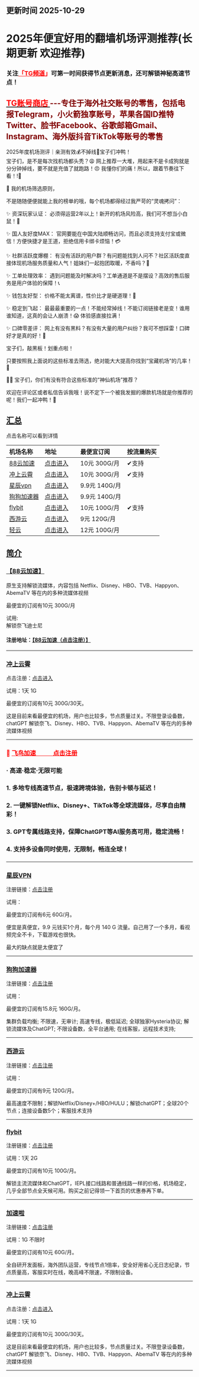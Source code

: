 <h2>更新时间 2025-10-29</h2>
<h1>2025年便宜好用的翻墙机场评测推荐(长期更新 欢迎推荐)</h1>
<div><meta name="keywords" content="机场推荐,上网加速,科学上网,2025机场,高性价比机场,稳定机场,好用机场 #不掉线机场,学生党必备,海外加速,亲测有效,宝子们冲鸭">
</div><h3>关注<span style="color: #ff0000;"><a style="color: #ff0000;" href="https://t.me/clashjd">「TG频道</a>」</span>可第一时间获得节点更新消息，还可解锁神秘高速节点！</h3>
<div><h2 class="heading-element" dir="auto" tabindex="-1"><a href="https://shop.idbb.me/" rel="nofollow"><span style="color: #ff0000;">TG账号商店&nbsp;</span></a><span style="color: #ffff00;"><span style="color: #800000;">---专住于海外社交账号的零售，包括电报Telegram，小火箭独享账号，苹果各国ID推特Twitter、脸书Facebook、谷歌邮箱Gmail、Instagram、海外版抖音TikTok等账号的零售</span></span></h2>
</div><p>2025年度机场测评｜亲测有效💰不掉线🤫宝子们冲鸭！<br>
宝子们，是不是每次找机场都头秃？😩 网上推荐一大堆，用起来不是卡成狗就是分分钟掉线，要不就是充值了就跑路！😠 我懂你们的痛！所以，跟着节奏往下看！!🥳</p>
<p>🎉 我的机场筛选原则，</p>
<p>不是随随便便就能上我的榜单的哦，每个机场都得经过我严苛的“灵魂拷问”：</p>
<p>✨ 资深玩家认证： 必须得运营2年以上！新开的机场风险高，我们可不想当小白鼠！🐀</p>
<p>✨ 国人友好度MAX： 官网要能在中国大陆顺畅访问，而且必须支持支付宝或微信！方便快捷才是王道，拒绝信用卡绑卡烦恼！💳</p>
<p>✨ 社群活跃度爆棚： 有没有活跃的用户群？有问题能找到人问不？社区活跃度直接体现机场服务质量和人气！姐妹们一起抱团取暖，不香吗？👭</p>
<p>✨ 工单处理效率： 遇到问题能及时解决吗？工单通道是不是摆设？高效的售后服务是用户体验的保障！📞</p>
<p>✨ 钱包友好型： 价格不能太离谱，性价比才是硬道理！💸</p>
<p>✨ 稳定到飞起： 最最最重要的一点！不能经常掉线！不能订阅链接老是变！谁用谁知道，这真的会让人崩溃！😱 体验感直接拉满！</p>
<p>✨ 口碑零差评： 网上有没有黑料？有没有大量的用户纠纷？我可不想踩雷！口碑好才是真的好！💯</p>
<p>宝子们，敲黑板！划重点啦！</p>
<p>只要按照我上面说的这些标准去筛选，绝对能大大提高你找到“宝藏机场”的几率！💖</p>
<p>🙋‍♀️ 宝子们，你们有没有符合这些标准的“神仙机场”推荐？</p>
<p>欢迎在评论区或者私信告诉我哦！说不定下一个被我发掘的爆款机场就是你推荐的呢！我们一起冲鸭！💨</p>
<h2><a href="#%E6%B1%87%E6%80%BB">汇总</a></h2>
<p>点击名称可以看到详情</p>
<table>
<thead>
<tr>
<th style="text-align:left">机场名称</th>
<th style="text-align:left">地址</th>
<th style="text-align:left"></th>
<th style="text-align:left">最便宜订阅</th>
<th style="text-align:left">按流量购买</th>
</tr>
</thead>
<tbody>
<tr>
<td style="text-align:left"><a href="https://88cloud.pages.dev/#/register?code=LSpR3sOK" target="_blank">88云加速</a></td>
<td style="text-align:left"><a href="https://88cloud.pages.dev/#/register?code=LSpR3sOK" target="_blank">点击进入</a></td>
<td style="text-align:left"></td>
<td style="text-align:left">10元 300G/月</td>
<td style="text-align:left">✔支持</td>
</tr>
<tr>
<td style="text-align:left"><a href="https://cpdd.one/?r=42354" target="_blank">冲上云霄</a></td>
<td style="text-align:left"><a href="https://cpdd.one/?r=42354" target="_blank">点击进入</a></td>
<td style="text-align:left"></td>
<td style="text-align:left">10元 300G/月</td>
<td style="text-align:left">✔支持</td>
</tr>
<tr>
<td style="text-align:left"><a href="http://c.xcvpn.me/?path=register&amp;code=jWv0CnPO" target="_blank">星辰vpn</a></td>
<td style="text-align:left"><a href="http://c.xcvpn.me/?path=register&amp;code=jWv0CnPO" target="_blank">点击进入</a></td>
<td style="text-align:left"></td>
<td style="text-align:left">9.9元 140G/月</td>
<td style="text-align:left"></td>
</tr>
<tr>
<td style="text-align:left"><a href="https://www.dginv.click/#/register?code=yi5aid0d" target="_blank">狗狗加速器</a></td>
<td style="text-align:left"><a href="https://www.dginv.click/#/register?code=yi5aid0d" target="_blank">点击进入</a></td>
<td style="text-align:left"></td>
<td style="text-align:left">9.9元 140G/月</td>
<td style="text-align:left"></td>
</tr>
<tr>
<td style="text-align:left"><a href="https://flybit.my/#/register?code=iV0dLWfT" target="_blank">flybit</a></td>
<td style="text-align:left"><a href="https://flybit.my/#/register?code=iV0dLWfT" target="_blank">点击进入</a></td>
<td style="text-align:left"></td>
<td style="text-align:left">10元 100G/月</td>
<td style="text-align:left">✔支持</td>
</tr>
<tr>
<td style="text-align:left"><a href="https://www.xiyou666.xyz/?path=register&code=2mVFWPT1" target="_blank">西游云</a></td>
<td style="text-align:left"><a href="https://www.xiyou666.xyz/?path=register&code=2mVFWPT1" target="_blank">点击进入</a></td>
<td style="text-align:left"></td>
<td style="text-align:left">9元 120G/月</td>
<td style="text-align:left"></td>
</tr>
<tr>
<td style="text-align:left"><a href="https://qingyun.world/#/register?code=C5zOLvph" target="_blank">轻云</a></td>
<td style="text-align:left"><a href="https://qingyun.world/#/register?code=C5zOLvph" target="_blank">点击进入</a></td>
<td style="text-align:left"></td>
<td style="text-align:left">12元 100G/月</td>
<td style="text-align:left"></td>
</tr>
</tbody>
</table>
<h2><a href="#%E7%AE%80%E4%BB%8B">简介</a></h2>
<h3><a href="https://88cloud.pages.dev/#/register?code=LSpR3sOK" target="_blank">【88云加速】</a></h3>
<p>原生支持解锁流媒体，内容包括 Netflix、Disney、HBO、TVB、Happyon、AbemaTV 等在内的多种流媒体视频</p>
<p>最便宜的订阅有10元 300G/月</p>
<p>试用:<br>
解锁奈飞迪士尼</p>
<h4>注册地址：<a href="https://88cloud.pages.dev/#/register?code=LSpR3sOK" target="_blank">【88云加速（点击注册）】</a></h4>
<hr>
<h3><a href="https://cpdd.one/?r=42354" target="_blank">冲上云霄</a></h3>
<p>点击注册：<a href="https://cpdd.one/?r=42354" target="_blank">点击进入</a></p>
<p>试用：1天 1G</p>
<p>最便宜的订阅有10元 300G/30天。</p>
<p>这是目前来看最便宜的机场，用户也比较多，节点质量过关。不限登录设备数，chatGPT 解锁奈飞、Disney、HBO、TVB、Happyon、AbemaTV 等在内的多种流媒体视频</p>
<hr>
<div><h3></h3>
<h3><span style="color: #ff0000;">🚀 <a style="color: #ff0000;" href="https://www.112112789.xyz/?path=register&code=7Y5uXPTq">飞鸟加速&nbsp; &nbsp; &nbsp; &nbsp; &nbsp; &nbsp; 点击注册</a> </span></h3>
<h3>· 高速·稳定·无限可能</h3>
<h3>1. 多地专线高速节点，极速跨境体验，告别卡顿与延迟！</h3>
<h3>2. 一键解锁Netflix、Disney+、TikTok等全球流媒体，尽享自由精彩！</h3>
<h3>3. GPT专属线路支持，保障ChatGPT等AI服务高可用，稳定流畅！</h3>
<h3>4. 支持多设备同时使用，无限制，畅连全球！</h3>
<h3></h3>
</div>
<hr>
<h3><a href="http://c.xcvpn.me/?path=register&amp;code=jWv0CnPO" target="_blank">星辰VPN</a></h3>
<p>注册链接：<a href="http://c.xcvpn.me/?path=register&amp;code=jWv0CnPO" target="_blank">点击注册</a></p>
<p>试用：</p>
<p>最便宜的订阅有6元 60G/月。</p>
<p>便宜是真便宜，9.9 元钱买1个月，每个月 140 G 流量。自己用了一个多月，看视频完全不卡，下载游戏也很快。</p>
<p>最大的缺点就是太便宜了</p>
<hr>
<h3><a href="https://www.dginv.click/#/register?code=yi5aid0d" target="_blank">狗狗加速器</a></h3>
<p>注册链接：<a href="https://www.dginv.click/#/register?code=yi5aid0d" target="_blank">点击注册</a></p>
<p>试用：</p>
<p>最便宜的订阅有15.8元 160G/月。</p>
<p>集群负载均衡; 不限速，无审计; 高速专线，极低延迟; 全球独家Hysteria协议; 解锁流媒体及ChatGPT; 不限设备数，全平台通用; 在线客服，远程技术支持;</p>
<hr>
<h3><a href="https://goudan.site/#/register?code=2mVFWPT1" target="_blank">西游云</a></h3>
<p>注册链接：<a href="https://goudan.site/#/register?code=2mVFWPT1" target="_blank">点击注册</a></p>
<p>试用：</p>
<p>最便宜的订阅有9元 120G/月。</p>
<p>最高速度不限制；解锁Netflix/Disney+/HBO/HULU；解锁chatGPT；全球20个节点；连接设备数5个；客服技术支持</p>
<hr>
<h3><a href="https://flybit.my/#/register?code=iV0dLWfT" target="_blank">flybit</a></h3>
<p>注册链接：<a href="https://flybit.my/#/register?code=iV0dLWfT" target="_blank">点击注册</a></p>
<p>试用：1天 2G</p>
<p>最便宜的订阅有10元 100G/月。</p>
<p>解锁主流流媒体和ChatGPT，IEPL接口线路和普通线路一样的价格，机场稳定，几乎全部节点全天候可用。购买之前记得领一下首页的优惠券再下单。</p>
<hr>
<h3><a href="https://jiasu.la/?r=42350" target="_blank">加速啦</a></h3>
<p>注册链接：<a href="https://jiasu.la/?r=42350" target="_blank">点击注册</a></p>
<p>试用：1G 不限时</p>
<p>最便宜的订阅有10元 60G/月。</p>
<p>全自研开发面板，海外团队运营，专线节点1倍率，安全好用省心无日志纪录，节点质量高，客服实时在线，晚高峰不限速，不限制设备。</p>


<hr>
<h3><a href="https://cpdd.one/?r=42354" target="_blank">冲上云霄</a></h3>
<p>点击注册：<a href="https://cpdd.one/?r=42354" target="_blank">点击进入</a></p>
<p>试用：1天 1G</p>
<p>最便宜的订阅有10元 300G/30天。</p>
<p>这是目前来看最便宜的机场，用户也比较多，节点质量过关。不限登录设备数，chatGPT 解锁奈飞、Disney、HBO、TVB、Happyon、AbemaTV 等在内的多种流媒体视频</p>
<hr>

